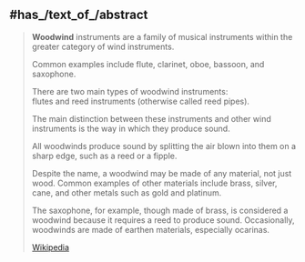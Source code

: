 

## #has_/text_of_/abstract 

> **Woodwind** instruments  are a family of musical instruments within the greater category of wind instruments. 
>
> Common examples include flute, clarinet, oboe, bassoon, and saxophone. 
> 
> There are two main types of woodwind instruments:  
> flutes and reed instruments (otherwise called reed pipes). 
> 
> The main distinction between these instruments and other wind instruments 
> is the way in which they produce sound. 
> 
> All woodwinds produce sound by splitting the air blown into them on a sharp edge, 
> such as a reed or a fipple. 
> 
> Despite the name, a woodwind may be made of any material, not just wood. 
> Common examples of other materials include brass, silver, cane, 
> and other metals such as gold and platinum. 
> 
> The saxophone, for example, though made of brass, is considered a woodwind 
> because it requires a reed to produce sound. 
> Occasionally, woodwinds are made of earthen materials, especially ocarinas.
>
> [Wikipedia](https://en.wikipedia.org/wiki/Woodwind%20instrument) 

